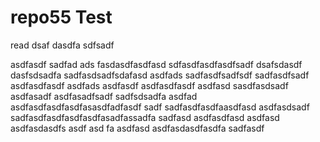 # repo55 Test
read
dsaf dasdfa sdfsadf

asdfasdf
sadfad
ads fasdasdfasdfasd
sdfasdfasdfasdfsadf
dsafsdasdf
dasfsdsadfa
sadfasdsadfsdafasd
asdfads
sadfasdfsadfsdf
sadfasdfsadf
asdfasdfasdf
asdfads
asdfasdf
asdfasdfasdf
asdfasd
sasdfasdsadf
asdfasadf
asdfasadfsadf
sadfsdsadfa
asdfad
asdfasdfasdfasdfasasdfadfasdf
sadf
sadfasdfasdfaasdfasd
asdfasdsadf
sadfasdfasdfasdfasdfasadfassadfa
sadfasd
asdfasdfasd
asdfasd
asdfasdasdfs
asdf
asd
fa
asdfasd
asdfasdasdfasdfa
sadfasdf
